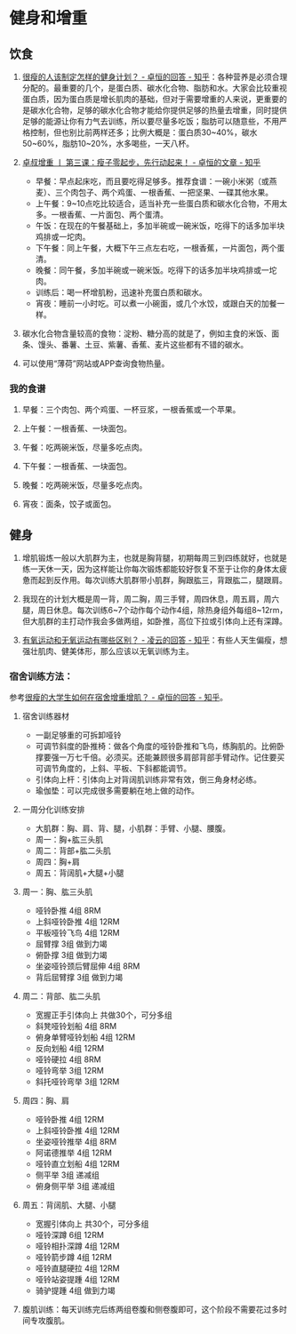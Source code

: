 # 健身和增重

## 饮食

1. [很瘦的人该制定怎样的健身计划？ - 卓恒的回答 - 知乎](https://www.zhihu.com/question/22716525/answer/22778058)：各种营养是必须合理分配的。最重要的几个，是蛋白质、碳水化合物、脂肪和水。大家会比较重视蛋白质，因为蛋白质是增长肌肉的基础，但对于需要增重的人来说，更重要的是碳水化合物，足够的碳水化合物才能给你提供足够的热量去增重，同时提供足够的能源让你有力气去训练，所以要尽量多吃饭；脂肪可以随意些，不用严格控制，但也别比前两样还多；比例大概是：蛋白质30~40%，碳水50~60%，脂肪10~20%，水多喝些，一天八杯。

2. [卓叔增重 丨 第三课：瘦子零起步，先行动起来！ - 卓恒的文章 - 知乎](https://zhuanlan.zhihu.com/p/21354524)
    - 早餐：早点起床吃，而且要吃得足够多。推荐食谱：一碗小米粥（或燕麦）、三个肉包子、两个鸡蛋、一根香蕉、一把坚果、一碟其他水果。
    - 上午餐：9~10点吃比较适合，适当补充一些蛋白质和碳水化合物，不用太多。一根香蕉、一片面包、两个蛋清。
    - 午饭：在现在的午餐基础上，多加半碗或一碗米饭，吃得下的话多加半块鸡排或一坨肉。
    - 下午餐：同上午餐，大概下午三点左右吃，一根香蕉，一片面包，两个蛋清。
    - 晚餐：同午餐，多加半碗或一碗米饭。吃得下的话多加半块鸡排或一坨肉。
    - 训练后：喝一杯增肌粉，迅速补充蛋白质和碳水。
    - 宵夜：睡前一小时吃。可以煮一小碗面，或几个水饺，或跟白天的加餐一样。

3. 碳水化合物含量较高的食物：淀粉、糖分高的就是了，例如主食的米饭、面条、馒头、番薯、土豆、紫薯、香蕉、麦片这些都有不错的碳水。

4. 可以使用“薄荷”网站或APP查询食物热量。

### 我的食谱

1. 早餐：三个肉包、两个鸡蛋、一杯豆浆，一根香蕉或一个苹果。

2. 上午餐：一根香蕉、一块面包。

3. 午餐：吃两碗米饭，尽量多吃点肉。

4. 下午餐：一根香蕉、一块面包。

5. 晚餐：吃两碗米饭，尽量多吃点肉。

6. 宵夜：面条，饺子或面包。

## 健身

1. 增肌锻炼一般以大肌群为主，也就是胸背腿，初期每周三到四练就好，也就是练一天休一天，因为这样能让你每次锻炼都能较好恢复不至于让你的身体太疲惫而起到反作用。每次训练大肌群带小肌群，胸跟肱三，背跟肱二，腿跟肩。

2. 我现在的计划大概是周一背，周二胸，周三手臂，周四休息，周五肩，周六腿，周日休息。每次训练6~7个动作每个动作4组，除热身组外每组8~12rm，但大肌群的主打动作我会多做两组，如卧推，高位下拉或引体向上还有深蹲。

3. [有氧运动和无氧运动有哪些区别？ - 凌云的回答 - 知乎](https://www.zhihu.com/question/21227046/answer/38933511)：有些人天生偏瘦，想强壮肌肉、健美体形，那么应该以无氧训练为主。

### 宿舍训练方法：
参考[很瘦的大学生如何在宿舍增重增肌？ - 卓恒的回答 - 知乎](https://www.zhihu.com/question/21486330/answer/76310769)。

1. 宿舍训练器材
    - 一副足够重的可拆卸哑铃
    - 可调节斜度的卧推椅：做各个角度的哑铃卧推和飞鸟，练胸肌的。比俯卧撑要强一万七千倍。必须买。还能兼顾很多肩部背部手臂动作。记住要买可调节角度的，上斜、平板、下斜都能调节。
    - 引体向上杆：引体向上对背阔肌训练非常有效，倒三角身材必练。
    - 瑜伽垫：可以完成很多需要躺在地上做的动作。

2. 一周分化训练安排
    - 大肌群：胸、肩、背、腿，小肌群：手臂、小腿、腰腹。
    - 周一：胸+肱三头肌 
    - 周二：背部+肱二头肌 
    - 周四：胸+肩 
    - 周五：背阔肌+大腿+小腿 

3. 周一：胸、肱三头肌 
    - 哑铃卧推 4组 8RM
    - 上斜哑铃卧推 4组 12RM
    - 平板哑铃飞鸟 4组 12RM 
    - 屈臂撑 3组 做到力竭 
    - 俯卧撑 3组 做到力竭
    - 坐姿哑铃颈后臂屈伸 4组 8RM 
    - 背后屈臂撑 3组 做到力竭

4. 周二：背部、肱二头肌 
    - 宽握正手引体向上 共做30个，可分多组
    - 斜凳哑铃划船 4组 8RM 
    - 俯身单臂哑铃划船 4组 12RM
    - 反向划船 4组 12RM 
    - 哑铃硬拉 4组 8RM
    - 哑铃弯举 3组 12RM
    - 斜托哑铃弯举 3组 12RM 

5. 周四：胸、肩 
    - 哑铃卧推 4组 12RM 
    - 上斜哑铃卧推 4组 12RM 
    - 坐姿哑铃推举 4组 8RM
    - 阿诺德推举 4组 12RM 
    - 哑铃直立划船 4组 12RM
    - 侧平举 3组 递减组
    - 俯身侧平举 3组 递减组 

6. 周五：背阔肌、大腿、小腿 
    - 宽握引体向上 共30个，可分多组 
    - 哑铃深蹲 6组 12RM
    - 哑铃相扑深蹲 4组 12RM 
    - 哑铃箭步蹲 4组 12RM
    - 哑铃直腿硬拉 4组 12RM 
    - 哑铃站姿提踵 4组 12RM
    - 骑驴提踵 4组 做到力竭 

7. 腹肌训练：每天训练完后练两组卷腹和侧卷腹即可，这个阶段不需要花过多时间专攻腹肌。 
